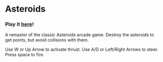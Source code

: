# Asteroids
### Play it [here](https://MadAvidCoder.github.io/Asteroids)!
A remaster of the classic Asteroids arcade game. Destroy the asteroids to get points, but avoid collisions with them.


Use W or Up Arrow to activate thrust. Use A/D or Left/Right Arrows to steer. Press space to fire.
